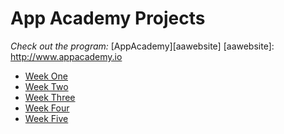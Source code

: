 # App Academy Projects

_Check out the program:_ [AppAcademy][aawebsite]
[aawebsite]: http://www.appacademy.io

+ [Week One][w1]
+ [Week Two][w2]
+ [Week Three][w3]
+ [Week Four][w4]
+ [Week Five][w5]

[w1]: ./W1/README.md
[w2]: ./W2/README.md
[w3]: ./W3/README.md
[w4]: ./W4/README.md
[w5]: ./W5/README.md
